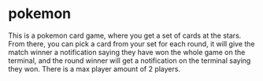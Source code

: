 # pokemon
This is a pokemon card game, where you get a set of cards at the stars. From there, you can pick a card from your set for each round, it will give the match winner a notification saying they have won the whole game on the terminal, and the round winner will get a notification on the terminal saying they won. There is a max player amount of 2 players.


